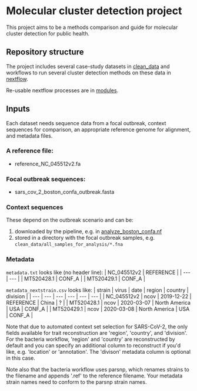 # Molecular cluster detection project

This project aims to be a methods comparison and guide for molecular cluster detection for public health.

## Repository structure
The project includes several case-study datasets in [clean_data](./clean_data/) and workflows to run several cluster detection methods on these data in [nextflow](./nextflow/).

Re-usable nextflow processes are in [modules](./nextflow/modules/).

## Inputs
Each dataset needs sequence data from a focal outbreak, context sequences for comparison, an appropriate reference genome for alignment, and metadata files.

### A reference file:  
* reference_NC_045512v2.fa

### Focal outbreak sequences:
* sars_cov_2_boston_confa_outbreak.fasta

### Context sequences
These depend on the outbreak scenario and can be:
1) downloaded by the pipeline, e.g. in [analyze_boston_confa.nf](./nextflow/analyze_boston_confa.nf)
2) stored in a directory with the focal outbreak samples, e.g. `clean_data/all_samples_for_analysis/*.fna`

### Metadata
`metadata.txt` looks like (no header line):
| NC_045512v2 | REFERENCE |
| --- | --- |
| MT520428.1 | CONF_A |
| MT520429.1 | CONF_A |

`metadata_nextstrain.csv` looks like:
| strain | virus | date | region | country | division | 
| --- | --- | --- | --- | --- | --- |
| NC_045512v2 | ncov | 2019-12-22 | REFERENCE | China | ? |
| MT520428.1 | ncov | 2020-03-07 | North America | USA | CONF_A |
| MT520429.1 | ncov | 2020-03-08 | North America | USA | CONF_A |

Note that due to automated context set selection for SARS-CoV-2, the only fields available for trait reconstruction are 'region', 'country', and 'division'.
For the bacteria workflow, 'region' and 'country' are reconstructed by default and you can specify an additional column to reconstruct if you'd like, e.g. 'location' or 'annotation'.
The 'divison' metadata column is optional in this case.

Note also that the bacteria workflow uses parsnp, which renames strains to the filename and appends '.ref' to the reference filename. 
Your metadata strain names need to conform to the parsnp strain names.
